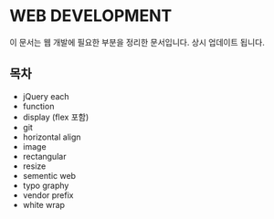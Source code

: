 # WEB DEVELOPMENT

이 문서는 웹 개발에 필요한 부분을 정리한 문서입니다.
상시 업데이트 됩니다.

## 목차

- jQuery each
- function
- display (flex 포함)
- git
- horizontal align
- image
- rectangular
- resize
- sementic web
- typo graphy
- vendor prefix
- white wrap
